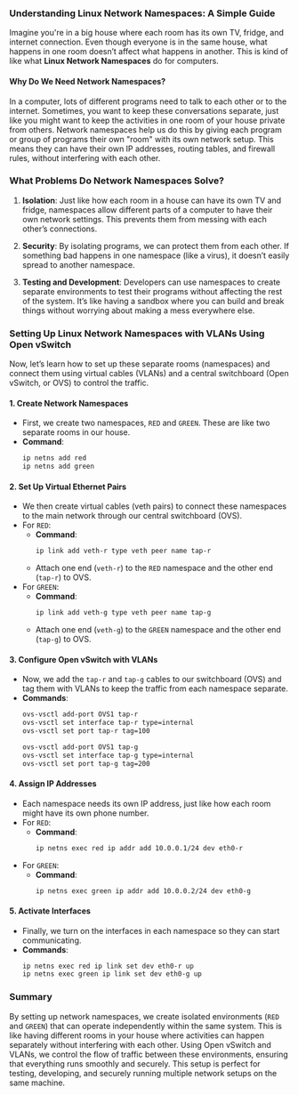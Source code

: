 ### Understanding Linux Network Namespaces: A Simple Guide

Imagine you're in a big house where each room has its own TV, fridge, and internet connection. Even though everyone is in the same house, what happens in one room doesn’t affect what happens in another. This is kind of like what **Linux Network Namespaces** do for computers.

#### Why Do We Need Network Namespaces?

In a computer, lots of different programs need to talk to each other or to the internet. Sometimes, you want to keep these conversations separate, just like you might want to keep the activities in one room of your house private from others. Network namespaces help us do this by giving each program or group of programs their own "room" with its own network setup. This means they can have their own IP addresses, routing tables, and firewall rules, without interfering with each other.

### What Problems Do Network Namespaces Solve?

1. **Isolation**: Just like how each room in a house can have its own TV and fridge, namespaces allow different parts of a computer to have their own network settings. This prevents them from messing with each other’s connections.

2. **Security**: By isolating programs, we can protect them from each other. If something bad happens in one namespace (like a virus), it doesn’t easily spread to another namespace.

3. **Testing and Development**: Developers can use namespaces to create separate environments to test their programs without affecting the rest of the system. It’s like having a sandbox where you can build and break things without worrying about making a mess everywhere else.

### Setting Up Linux Network Namespaces with VLANs Using Open vSwitch

Now, let’s learn how to set up these separate rooms (namespaces) and connect them using virtual cables (VLANs) and a central switchboard (Open vSwitch, or OVS) to control the traffic.

#### 1. **Create Network Namespaces**
   - First, we create two namespaces, `RED` and `GREEN`. These are like two separate rooms in our house.
   - **Command**: 
     ```bash
     ip netns add red
     ip netns add green
     ```

#### 2. **Set Up Virtual Ethernet Pairs**
   - We then create virtual cables (veth pairs) to connect these namespaces to the main network through our central switchboard (OVS).
   - For `RED`:
     - **Command**: 
       ```bash
       ip link add veth-r type veth peer name tap-r
       ```
     - Attach one end (`veth-r`) to the `RED` namespace and the other end (`tap-r`) to OVS.
   - For `GREEN`:
     - **Command**:
       ```bash
       ip link add veth-g type veth peer name tap-g
       ```
     - Attach one end (`veth-g`) to the `GREEN` namespace and the other end (`tap-g`) to OVS.

#### 3. **Configure Open vSwitch with VLANs**
   - Now, we add the `tap-r` and `tap-g` cables to our switchboard (OVS) and tag them with VLANs to keep the traffic from each namespace separate.
   - **Commands**:
     ```bash
     ovs-vsctl add-port OVS1 tap-r
     ovs-vsctl set interface tap-r type=internal
     ovs-vsctl set port tap-r tag=100
     
     ovs-vsctl add-port OVS1 tap-g
     ovs-vsctl set interface tap-g type=internal
     ovs-vsctl set port tap-g tag=200
     ```

#### 4. **Assign IP Addresses**
   - Each namespace needs its own IP address, just like how each room might have its own phone number.
   - For `RED`:
     - **Command**:
       ```bash
       ip netns exec red ip addr add 10.0.0.1/24 dev eth0-r
       ```
   - For `GREEN`:
     - **Command**:
       ```bash
       ip netns exec green ip addr add 10.0.0.2/24 dev eth0-g
       ```

#### 5. **Activate Interfaces**
   - Finally, we turn on the interfaces in each namespace so they can start communicating.
   - **Commands**:
     ```bash
     ip netns exec red ip link set dev eth0-r up
     ip netns exec green ip link set dev eth0-g up
     ```

### Summary

By setting up network namespaces, we create isolated environments (`RED` and `GREEN`) that can operate independently within the same system. This is like having different rooms in your house where activities can happen separately without interfering with each other. Using Open vSwitch and VLANs, we control the flow of traffic between these environments, ensuring that everything runs smoothly and securely. This setup is perfect for testing, developing, and securely running multiple network setups on the same machine.

